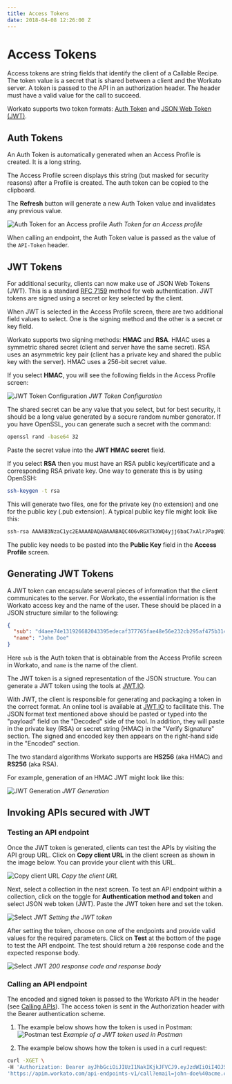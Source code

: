 ```yaml
---
title: Access Tokens
date: 2018-04-08 12:26:00 Z
---
```

# Access Tokens

Access tokens are string fields that identify the client of a Callable Recipe. The token value is a secret that is shared between a client and the Workato server. A token is passed to the API in an authorization header. The header must have a valid value for the call to succeed.

Workato supports two token formats: [Auth Token](#auth-tokens) and [JSON Web Token (JWT)](#jwt-tokens).

## Auth Tokens

An Auth Token is automatically generated when an Access Profile is created. It is a long string.

The Access Profile screen displays this string (but masked for security reasons) after a Profile is created. The auth token can be copied to the clipboard.

The **Refresh** button will generate a new Auth Token value and invalidates any previous value.

![Auth Token for an Access profile](~@img/api-mgmt/auth-token.png)
*Auth Token for an Access profile*

When calling an endpoint, the Auth Token value is passed as the value of the `API-Token` header.

## JWT Tokens

For additional security, clients can now make use of JSON Web Tokens (JWT). This is a standard [RFC 7159](https://tools.ietf.org/html/rfc7519) method for web authentication. JWT tokens are signed using a secret or key selected by the client.

When JWT is selected in the Access Profile screen, there are two additional field values to select. One is the signing method and the other is a secret or key field.

Workato supports two signing methods: **HMAC** and **RSA**. HMAC uses a symmetric shared secret (client and server have the same secret). RSA uses an asymmetric key pair (client has a private key and shared the public key with the server). HMAC uses a 256-bit secret value.

If you select **HMAC**, you will see the following fields in the Access Profile screen:

![JWT Token Configuration](~@img/api-mgmt/jwt-token-config.png)
*JWT Token Configuration*

The shared secret can be any value that you select, but for best security, it should be a long value generated by a secure random number generator. If you have OpenSSL, you can generate such a secret with the command:

```bash
openssl rand -base64 32
```

Paste the secret value into the **JWT HMAC secret** field.

If you select **RSA** then you must have an RSA public key/certificate and a corresponding RSA private key. One way to generate this is by using OpenSSH:

```bash
ssh-keygen -t rsa
```

This will generate two files, one for the private key (no extension) and one for the public key (.pub extension). A typical public key file might look like this:

```bash
ssh-rsa AAAAB3NzaC1yc2EAAAADAQABAAABAQC4O6vRGXTkXWQ4yjj6baC7xAlrJPagWQ1WgI7RBUfk5PRPyD88Lp1vqe0CqshOIEeIVca3mD+W0YtJGlu4IaFh2gIC0W2lQY+3yXkzw2IQvnK1jjzxLJ6Dho7Vh3kLVqlmDB0ABdFhoU+vZf19AnLMqGhmu81xXoutK89MJAfvGFWbZ/zfM/yl9aqTOVrEJFpUxloL2IY/EAiUqblRTH5KWtimetEPF8VG3hu/YeU/5/CzPGZaLKUOcO3k0A6a6iIA2ruV180QN0FmgrCUsQ6oA6vWZsY1LuJm3bnLv7KJApR+WYqp7OCMlhk67N7zxkbZqNb2+eyUCx7E2SFCjFkR jdart@bear
```

The public key needs to be pasted into the **Public Key** field in the **Access Profile** screen.

## Generating JWT Tokens

A JWT token can encapsulate several pieces of information that the client communicates to the server. For Workato, the essential information is the Workato access key and the name of the user. These should be placed in a JSON structure similar to the following:

```json
{
  "sub": "d4aee74e131926682043395edecaf377765fae48e56e232cb295af475b314545",
  "name": "John Doe"
}
```

Here `sub` is the Auth token that is obtainable from the Access Profile screen in Workato, and `name` is the name of the client.

The JWT token is a signed representation of the JSON structure. You can generate a JWT token using the tools at [JWT.IO](https://jwt.io/).

With JWT, the client is responsible for generating and packaging a token in the correct format. An online tool is available at [JWT.IO](https://jwt.io/) to facilitate this. The JSON format text mentioned above should be pasted or typed into the "payload" field on the "Decoded" side of the tool. In addition, they will paste in the private key (RSA) or secret string (HMAC) in the "Verify Signature" section. The signed and encoded key then appears on the right-hand side in the "Encoded" section.

The two standard algorithms Workato supports are **HS256** (aka HMAC) and **RS256** (aka RSA).

For example, generation of an HMAC JWT might look like this:

![JWT Generation](~@img/api-mgmt/jwt-generation.png)
*JWT Generation*


## Invoking APIs secured with JWT

### Testing an API endpoint
Once the JWT token is generated, clients can test the APIs by visiting the API group URL. Click on **Copy client URL** in the client screen as shown in the image below. You can provide your client with this URL.

![Copy client URL](~@img/api-mgmt/copy-client-url.png)
*Copy the client URL*

Next, select a collection in the next screen. To test an API endpoint within a collection, click on the toggle for **Authentication method and token** and select JSON web token (JWT). Paste the JWT token here and set the token.

![Select JWT](~@img/api-mgmt/set-jwt-token.png)
*Setting the JWT token*

After setting the token, choose on one of the endpoints and provide valid values for the required parameters. Click on **Test** at the bottom of the page to test the API endpoint. The test should return a `200` response code and the expected response body.

![Select JWT](~@img/api-mgmt/test-success.png)
*200 response code and response body*

### Calling an API endpoint

The encoded and signed token is passed to the Workato API in the header (see [Calling APIs](/api-mgmt/calling-apis.md)). The access token is sent in the Authorization header with the Bearer authentication scheme.

1. The example below shows how the token is used in Postman:
![Postman test](~@img/api-mgmt/postman-eg.png)
*Example of a JWT token used in Postman*

2. The example below shows how the token is used in a curl request:
```bash
curl -XGET \
-H 'Authorization: Bearer ayJhbGciOiJIUzI1NakIKjkJFVCJ9.eyJzdWIiOiI4OJSIFMLLdkZTY0ZWZkNDY1MTcyMjk2MDA2ZTlmNDEwNGEzOGJmMDAzZTk0YmYyYzRiMzhjYzg3ZDgwYjU0ODk1IiwibmFtZSI6os9fvaG4gRG9lIn0.D_ZHmYZkbRAFQeL' \
'https://apim.workato.com/api-endpoints-v1/call?email=john-doe%40acme.com'
```
